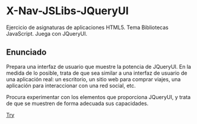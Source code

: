 # X-Nav-JSLibs-JQueryUI
Ejercicio de asignaturas de aplicaciones HTML5. Tema Bibliotecas JavaScript. Juega con JQueryUI.

## Enunciado

Prepara una interfaz de usuario que muestre la potencia de JQueryUI. 
En la medida de lo posible, trata de que sea similar a una interfaz de 
usuario de una aplicación real: un escritorio, un sitio web para comprar viajes, 
una aplicación para interaccionar con una red social, etc. 

Procura experimentar con los elementos que proporciona JQueryUI, 
y trata de que se muestren de forma adecuada sus capacidades.


[Try](https://jgmatu.github.io/X-Nav-JSLibs-JQueryUI/)

